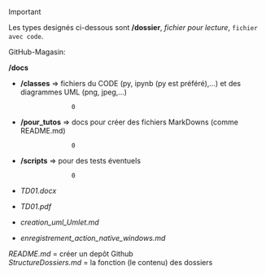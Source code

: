 > [!IMPORTANT]
> Les types designés ci-dessous sont **/dossier**, _fichier pour lecture_, `fichier avec code`.


GitHub-Magasin:

**/docs**

  - **/classes** => fichiers du CODE (py, ipynb (py est préféré),...) et des diagrammes UML (png, jpeg,...)

                      0                

  - **/pour_tutos** => docs pour créer des fichiers MarkDowns (comme README.md)

                      0 
                 
  - **/scripts** => pour des tests éventuels

                      0                

  - _TD01.docx_
  - _TD01.pdf_
  - _creation_uml_Umlet.md_
  - _enregistrement_action_native_windows.md_
  
                 
_README.md_ = créer un depôt Github  
_StructureDossiers.md_ = la fonction (le contenu) des dossiers



